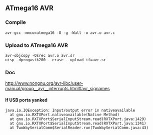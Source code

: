 ## ATmega16 AVR

### Compile
    avr-gcc -mmcu=atmega16 -O -g -Wall -o avr.o avr.c

### Upload to ATmega16 AVR
    avr-objcopy -Osrec avr.o avr.sr
    uisp -dprog=stk200 --erase --upload if=avr.sr


### Doc
http://www.nongnu.org/avr-libc/user-manual/group__avr__interrupts.html#avr_signames

#### If USB porta yanked
    java.io.IOException: Input/output error in nativeavailable
      at gnu.io.RXTXPort.nativeavailable(Native Method)
      at gnu.io.RXTXPort$SerialInputStream.read(RXTXPort.java:1429)
      at gnu.io.RXTXPort$SerialInputStream.read(RXTXPort.java:1341)
      at TwoWaySerialComm$SerialReader.run(TwoWaySerialComm.java:43)
